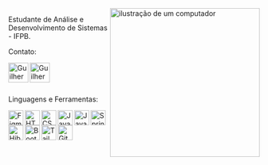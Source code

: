 <img src="https://raw.githubusercontent.com/MicaelliMedeiros/micaellimedeiros/master/image/computer-illustration.png" alt="ilustração de um computador" min-width="300px" max-width="300px" width="300px" align="right">

<p align="left"> 
  Estudante de Análise e Desenvolvimento de Sistemas - IFPB.
</p>

<p align="left">
  Contato:
</p>

<p align="left">
  <a title="Linkedin" href="https://www.linkedin.com/in/guilhermee-santos/"><img align="left" alt="Guilherme Linkedin" width="40px" target="_blank" src="https://img.icons8.com/color/100/linkedin.png" /></a>
  <a title="Email" href = "mailto:contato@guilhermesantosmj"><img align="left" alt="Guilherme Email" width="40px" target="_blank" src="https://img.icons8.com/color/100/gmail-new.png" /></a>
</p>

<br>
<br>
<br>

<p align="left">
  Linguagens e Ferramentas:
</p>

<p align="left">
  <img align="left" width="30px" title="Figma" alt="Figma" src="https://cdn.jsdelivr.net/gh/devicons/devicon@latest/icons/figma/figma-original.svg" />
  <img align="left" width="30px" title="HTML5" alt="HTML5" src="https://cdn.jsdelivr.net/gh/devicons/devicon@latest/icons/html5/html5-original.svg" />
  <img align="left" width="30px" title="CSS3" alt="CSS3" src="https://cdn.jsdelivr.net/gh/devicons/devicon@latest/icons/css3/css3-original.svg" />
  <img align="left" width="30px" title="JavaScript" alt="JavaScript" src="https://cdn.jsdelivr.net/gh/devicons/devicon@latest/icons/javascript/javascript-plain.svg" />
  <img align="left" width="30px" title="Java" alt="Java" src="https://cdn.jsdelivr.net/gh/devicons/devicon@latest/icons/java/java-original.svg" />
  <img align="left" width="30px" title="Springboot" alt="Springboot" src="https://cdn.jsdelivr.net/gh/devicons/devicon@latest/icons/spring/spring-original.svg" />
  <img align="left" width="30px" title="Hibernate" alt="Hibernate" src="https://cdn.jsdelivr.net/gh/devicons/devicon@latest/icons/hibernate/hibernate-original.svg" />
  <img align="left" width="30px" title="Bootstrap" alt="BootStrap" src="https://cdn.jsdelivr.net/gh/devicons/devicon@latest/icons/bootstrap/bootstrap-original.svg" />
  <img align="left" width="30px" title="Tailwind" alt="Tailwind" src="https://cdn.jsdelivr.net/gh/devicons/devicon@latest/icons/tailwindcss/tailwindcss-original.svg" />
  <img align="left" width="30px" title="Git" alt="Git" src="https://cdn.jsdelivr.net/gh/devicons/devicon@latest/icons/git/git-plain.svg" />
</p>
